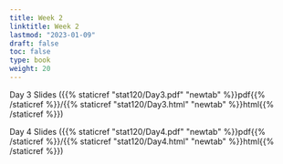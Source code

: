 ```yaml
---
title: Week 2 
linktitle: Week 2
lastmod: "2023-01-09"
draft: false  
toc: false  
type: book  
weight: 20
---
```



Day 3 Slides ({{% staticref "stat120/Day3.pdf" "newtab" %}}pdf{{% /staticref %}}/{{% staticref "stat120/Day3.html" "newtab" %}}html{{% /staticref %}})

Day 4 Slides ({{% staticref "stat120/Day4.pdf" "newtab" %}}pdf{{% /staticref %}}/{{% staticref "stat120/Day4.html" "newtab" %}}html{{% /staticref %}})

<!--
Day 3 Slides ({{% staticref "stat120/lecture_notes/Day3.pdf" "newtab" %}}pdf{{% /staticref %}}/{{% staticref "stat120/lecture_notes/Day3.html" "newtab" %}}html{{% /staticref %}})

-->


